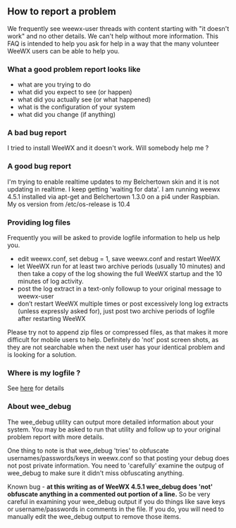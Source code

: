 ## How to report a problem

We frequently see weewx-user threads with content starting with "it doesn't work" and no other details.  We can't help without more information.  This FAQ is intended to help you ask for help in a way that the many volunteer WeeWX users can be able to help you.

### What a good problem report looks like

* what are you trying to do
* what did you expect to see (or happen)
* what did you actually see (or what happened)
* what is the configuration of your system
* what did you change (if anything)


### A bad bug report

I tried to install WeeWX and it doesn't work.  Will somebody help me ?


### A good bug report

I'm trying to enable realtime updates to my Belchertown skin and it is not updating in realtime.  I keep getting 'waiting for data'.  I am running weewx 4.5.1 installed via apt-get and Belchertown 1.3.0 on a pi4 under Raspbian. My os version from /etc/os-release is 10.4


### Providing log files

Frequently you will be asked to provide logfile information to help us help you.
* edit weewx.conf, set debug = 1, save weewx.conf and restart WeeWX
* let WeeWX run for at least two archive periods (usually 10 minutes) and then take a copy of the log showing the full WeeWX startup and the 10 minutes of log activity.
* post the log extract in a text-only followup to your original message to weewx-user
* don’t restart WeeWX multiple times or post excessively long log extracts (unless expressly asked for), just post two archive periods of logfile after restarting WeeWX

Please try not to append zip files or compressed files, as that makes it more difficult for mobile users to help.  Definitely do 'not' post screen shots, as they are not searchable when the next user has your identical problem and is looking for a solution.

### Where is my logfile ?
See [here](faq-where-are-my-logs) for details

### About wee_debug

The wee_debug utility can output more detailed information about your system.  You may be asked to run that utility and follow up to your original problem report with more details.

One thing to note is that wee_debug 'tries' to obfuscate usernames/passwords/keys in weewx.conf so that posting your debug does not post private information.  You need to 'carefully' examine the outpug of wee_debug to make sure it didn't miss obfuscating anything.

Known bug - <b>at this writing as of WeeWX 4.5.1 wee_debug does 'not' obfuscate anything in a commented out portion of a line.</b>  So be very careful in examining your wee_debug output if you do things like save keys or username/passwords in comments in the file.  If you do, you will need to manually edit the wee_debug output to remove those items.


